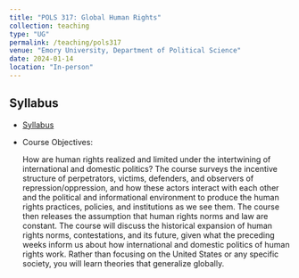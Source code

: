```yaml
---
title: "POLS 317: Global Human Rights"
collection: teaching
type: "UG"
permalink: /teaching/pols317
venue: "Emory University, Department of Political Science"
date: 2024-01-14
location: "In-person"
---
```





## Syllabus

* [Syllabus](https://www.dropbox.com/scl/fi/gk8o0d14xidgq20siy03l/JK_syllabus_317_v010524.pdf?rlkey=tctlm7rt2e40j8rakwr7wvsmi&dl=0)

* Course Objectives:
  
   How are human rights realized and limited under the intertwining of international and domestic politics? The course surveys the incentive structure of perpetrators, victims, defenders, and observers of repression/oppression, and how these actors interact with each other and the political and informational environment to produce the human rights practices, policies, and institutions as we see them. The course then releases the assumption that human rights norms and law are constant. The course will discuss the historical expansion of human rights norms, contestations, and its future, given what the preceding weeks inform us about how international and domestic politics of human rights work. Rather than focusing on the United States or any specific society, you will learn theories that generalize globally.
